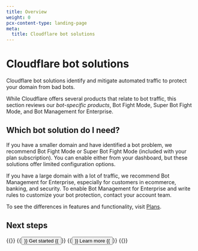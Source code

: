 ```yaml
---
title: Overview
weight: 0
pcx-content-type: landing-page
meta:
  title: Cloudflare bot solutions
---
```


# Cloudflare bot solutions

Cloudflare bot solutions identify and mitigate automated traffic to protect your domain from bad bots.

While Cloudflare offers several products that relate to bot traffic, this section reviews our _bot-specific products_, Bot Fight Mode, Super Bot Fight Mode, and Bot Management for Enterprise.

## Which bot solution do I need?

If you have a smaller domain and have identified a bot problem, we recommend Bot Fight Mode or Super Bot Fight Mode (included with your plan subscription). You can enable either from your dashboard, but these solutions offer limited configuration options.

If you have a large domain with a lot of traffic, we recommend Bot Management for Enterprise, especially for customers in ecommerce, banking, and security. To enable Bot Management for Enterprise and write rules to customize your bot protection, contact your account team.

To see the differences in features and functionality, visit [Plans](/plans/).

## Next steps

{{<button-group>}}
  {{<button type="primary" href="/get-started">}}
    Get started
  {{</button>}}
  {{<button type="secondary" href="/concepts">}}
    Learn more
  {{</button>}}
{{</button-group>}}